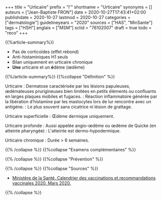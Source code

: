+++
title = "Urticaire"
prefix = "l'"
shortname = "Urticaire"
synonyms = []
auteurs = ["Jean-Baptiste FRON"]
date = 2020-10-27T17:43:41+02:00
publishdate = 2020-10-27
lastmod = 2020-10-27
categories = ["dermatologie"]
guidelineyears = "2020"
sources = ["HAS", "MinSante"]
tags = ["HSH"]
anglais = ["MSM"]
sctid = "76102007"
draft = true
todo = "reco"
+++

{{%article-summary%}}

- Pas de corticoïdes (effet rebond)
- Anti-histaminiques H1 seuls
- Bilan uniquement en urticaire chronique
- **Une** urticaire et un **é**dème (œdème)

{{%/article-summary%}}
{{%collapse "Définition" %}}

Urticaire
: Dermatose caractérisée par les lésions papuleuses, œdémateuses prurigineuses bien limitées en petits éléments ou confluants en larges plaques mobiles et fugaces.
: Réaction inflammatoire générée par la libération d’histamine par les mastocytes lors de lur rencontre avec un antigène.
: Le plus souvent sans cicatrice ni lésion de grattage.

Urticaire superficielle
: Œdème dermique uniquement.

Urticaire profonde
: Aussi appelée angio-œdème ou œdème de Quicke (en atteinte pharyngée)
: L'atteinte est dermo-hypodermique.

Urticaire chronique
: Durée > 6 semaines.

{{% /collapse %}}
{{%collapse "Examens complémentaires" %}}


{{% /collapse %}}
{{%collapse "Prévention" %}}


{{% /collapse %}}
{{%collapse "Sources" %}}

- [Ministère de la Santé. Calendrier des vaccinations et recommandations vaccinales 2020. Mars 2020.](//solidarites-sante.gouv.fr/IMG/pdf/calendrier_vaccinal_29juin20.pdf)

{{% /collapse %}}
